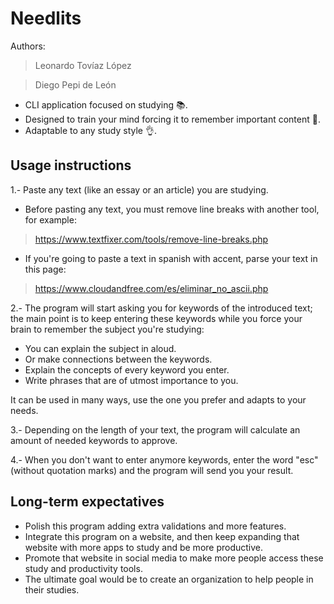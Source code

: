 # Needlits
Authors:
> Leonardo Tovíaz López

> Diego Pepi de León
  
- CLI application focused on studying 📚.
- Designed to train your mind forcing it to remember important content 💪.
- Adaptable to any study style 👌.
  
## Usage instructions
1.- Paste any text (like an essay or an article) you are studying.
- Before pasting any text, you must remove line breaks with another tool, for example:
> https://www.textfixer.com/tools/remove-line-breaks.php
- If you're going to paste a text in spanish with accent, parse your text in this page:
> https://www.cloudandfree.com/es/eliminar_no_ascii.php

2.- The program will start asking you for keywords of the introduced text; the main point is to keep entering these keywords while you force your brain to remember the subject you're studying:
- You can explain the subject in aloud.
- Or make connections between the keywords.
- Explain the concepts of every keyword you enter.
- Write phrases that are of utmost importance to you.
   
It can be used in many ways, use the one you prefer and adapts to your needs.

3.- Depending on the length of your text, the program will calculate an amount of needed keywords to approve.

4.- When you don't want to enter anymore keywords, enter the word "esc" (without quotation marks) and the program will send you your result.

## Long-term expectatives
- Polish this program adding extra validations and more features.
- Integrate this program on a website, and then keep expanding that website with more apps to study and be more productive.
- Promote that website in social media to make more people access these study and productivity tools.
- The ultimate goal would be to create an organization to help people in their studies.
